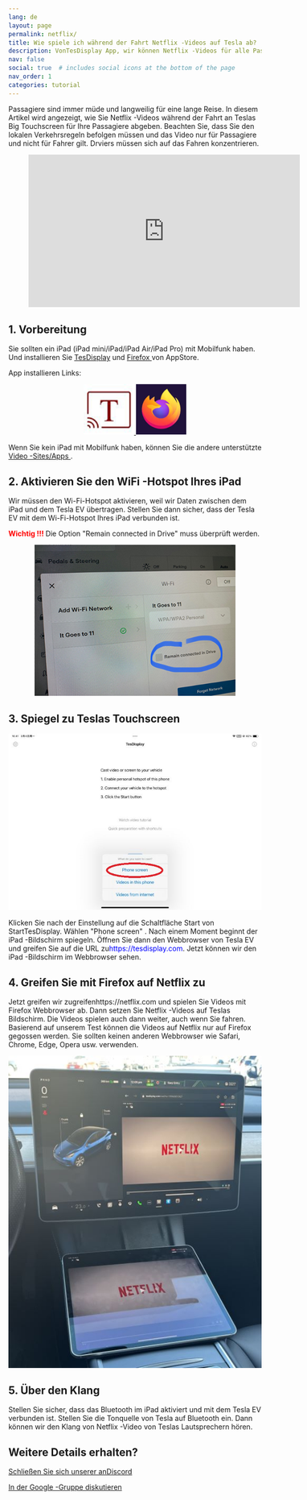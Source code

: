 ```yaml
---
lang: de
layout: page
permalink: netflix/
title: Wie spiele ich während der Fahrt Netflix -Videos auf Tesla ab?
description: VonTesDisplay App, wir können Netflix -Videos für alle Passagiere während der Fahrt auf Teslas großen Touchscreen aufstellen.
nav: false
social: true  # includes social icons at the bottom of the page
nav_order: 1
categories: tutorial
---
```


Passagiere sind immer müde und langweilig für eine lange Reise. In diesem Artikel wird angezeigt, wie Sie Netflix -Videos während der Fahrt an Teslas Big Touchscreen für Ihre Passagiere abgeben. Beachten Sie, dass Sie den lokalen Verkehrsregeln befolgen müssen und das Video nur für Passagiere und nicht für Fahrer gilt. Drviers müssen sich auf das Fahren konzentrieren.

<!-- blank line -->
<figure class= "video-container" >
  <iframe width= "540"  height= "303"  src= "https://www.youtube.com/embed/O31JLO208nQ"  frameborder= "0"  allowfullscreen= "true" > </iframe>
</figure>
<!-- blank line -->

## 1. Vorbereitung
Sie sollten ein iPad (iPad mini/iPad/iPad Air/iPad Pro) mit Mobilfunk haben.
Und installieren Sie <a href = "https://apps.apple.com/app/tesdisplay-screen-mirror/id6469987744" >TesDisplay</a> und <a href = "https://apps.apple.com/app/firefox-private-safe-browser/id989804926" > Firefox </a> von AppStore.

App installieren Links:
<p style= "text-align: center;" >
<a id = "TesDisplay"  href = "https://apps.apple.com/app/tesdisplay-screen-mirror/id6469987744" >
<img src= "/assets/img/logo.png"  height= "100px" >
</a>
<a id = "FireFox"  href = "https://apps.apple.com/app/firefox-private-safe-browser/id989804926" >
<img src= "/assets/img/firefox.webp"  height= "100px" >
</a>
</p>
Wenn Sie kein iPad mit Mobilfunk haben, können Sie die andere unterstützte <a href = sehen "/sites" > Video -Sites/Apps </a>.

## 2. Aktivieren Sie den WiFi -Hotspot Ihres iPad
<p> Wir müssen den Wi-Fi-Hotspot aktivieren, weil wir Daten zwischen dem iPad und dem Tesla EV übertragen.
Stellen Sie dann sicher, dass der Tesla EV mit dem Wi-Fi-Hotspot Ihres iPad verbunden ist. </P>
<p><span style= "color: red" > <b> Wichtig !!! </b></span> Die Option "Remain connected in Drive"  muss überprüft werden. </p>
<p style= "text-align: center;" >
<img src= "/assets/img/wifi-connected.jpg"  height= "300px" >
</p>

## 3. Spiegel zu Teslas Touchscreen
<p style= "text-align: center;" >
<img src= "/assets/img/ipad-screen.jpg"  alt= "The start choice of TesDisplay app for using Netflix"  width= "540px" >
</p>
Klicken Sie nach der Einstellung auf die Schaltfläche Start von StartTesDisplay. Wählen "Phone screen" . Nach einem Moment beginnt der iPad -Bildschirm spiegeln.
Öffnen Sie dann den Webbrowser von Tesla EV und greifen Sie auf die URL zu<span style= "color:blue" >https://tesdisplay.com</span>. Jetzt können wir den iPad -Bildschirm im Webbrowser sehen.

## 4. Greifen Sie mit Firefox auf Netflix zu
Jetzt greifen wir zugreifenhttps://netflix.com und spielen Sie Videos mit Firefox Webbrowser ab. Dann setzen Sie Netflix -Videos auf Teslas Bildschirm. Die Videos spielen auch dann weiter, auch wenn Sie fahren.
Basierend auf unserem Test können die Videos auf Netflix nur auf Firefox gegossen werden. Sie sollten keinen anderen Webbrowser wie Safari, Chrome, Edge, Opera usw. verwenden.
<p style= "text-align: center;" >
<img src= "/assets/img/netflix.jpg"  alt= "mirror Netflix video to Tesla using TesDisplay"  width= "590px" >
</p>

## 5. Über den Klang
Stellen Sie sicher, dass das Bluetooth im iPad aktiviert und mit dem Tesla EV verbunden ist.
Stellen Sie die Tonquelle von Tesla auf Bluetooth ein.
Dann können wir den Klang von Netflix -Video von Teslas Lautsprechern hören.

## Weitere Details erhalten?
<p> <a href = "https://discord.gg/Tvbs9uWcN9"  Ziel = "_blank" > Schließen Sie sich unserer anDiscord</a> </p>
<p> <a href = "https://groups.google.com/g/tesla-display"  Ziel = "_blank" > In der Google -Gruppe diskutieren </a> </p>

